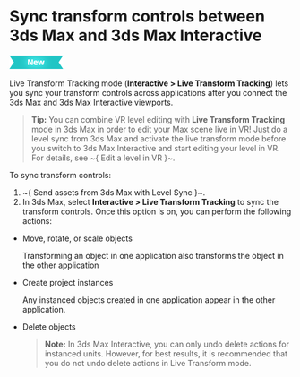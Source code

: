 # Sync transform controls between 3ds Max and 3ds Max Interactive

![NEW](../../images/new.png)

Live Transform Tracking mode (**Interactive > Live Transform Tracking**) lets you sync your transform controls across applications after you connect the 3ds Max and 3ds Max Interactive viewports.

>**Tip:** You can combine VR level editing with **Live Transform Tracking** mode in 3ds Max in order to edit your Max scene live in VR! Just do a level sync from 3ds Max and activate the live transform mode before you switch to 3ds Max Interactive and start editing your level in VR. For details, see ~{ Edit a level in VR }~.

To sync transform controls:

1. ~{ Send assets from 3ds Max with Level Sync }~.
2. In 3ds Max, select **Interactive > Live Transform Tracking** to sync the transform controls.
  Once this option is on, you can perform the following actions:
  - Move, rotate, or scale objects

	Transforming an object in one application also transforms the object in the other application

  - Create project instances

	Any instanced objects created in one application appear in the other application.

  - Delete objects

 	>**Note:** In 3ds Max Interactive, you can only undo delete actions for instanced units. However, for best results, it is recommended that you do not undo delete actions in Live Transform mode.
